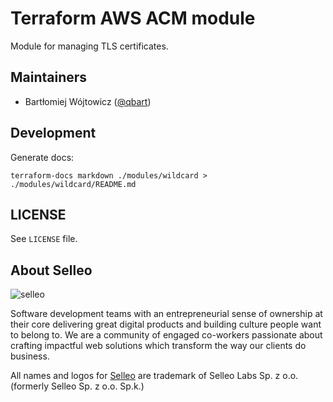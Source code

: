 # Terraform AWS ACM module

Module for managing TLS certificates.

## Maintainers

* Bartłomiej Wójtowicz ([@qbart](https://github.com/qbart))

## Development

Generate docs:
```
terraform-docs markdown ./modules/wildcard > ./modules/wildcard/README.md
```

## LICENSE

See `LICENSE` file.

## About Selleo

![selleo](https://raw.githubusercontent.com/Selleo/selleo-resources/master/public/github_footer.png)

Software development teams with an entrepreneurial sense of ownership at their core delivering great digital products and building culture people want to belong to. We are a community of engaged co-workers passionate about crafting impactful web solutions which transform the way our clients do business.

All names and logos for [Selleo](https://selleo.com/about) are trademark of Selleo Labs Sp. z o.o. (formerly Selleo Sp. z o.o. Sp.k.)
